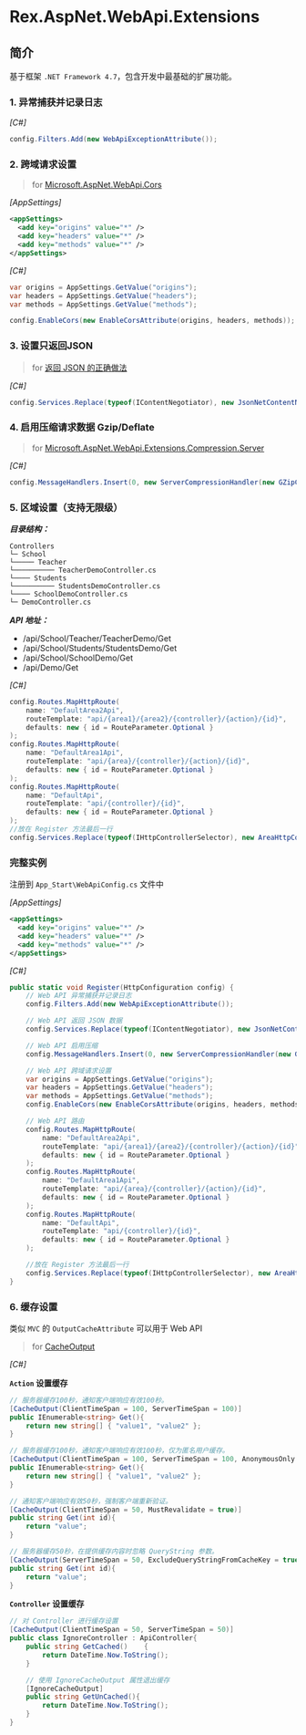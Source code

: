# Rex.AspNet.WebApi.Extensions

## 简介
基于框架 `.NET Framework 4.7`，包含开发中最基础的扩展功能。

### 1. 异常捕获并记录日志

*[C#]*

```csharp
config.Filters.Add(new WebApiExceptionAttribute());
```

### 2. 跨域请求设置
> for [Microsoft.AspNet.WebApi.Cors](https://www.nuget.org/packages/Microsoft.AspNet.WebApi.Cors "Microsoft.AspNet.WebApi.Cors")

*[AppSettings]*

```xml
<appSettings>
  <add key="origins" value="*" />
  <add key="headers" value="*" />
  <add key="methods" value="*" />
</appSettings>
```

*[C#]*

```csharp
var origins = AppSettings.GetValue("origins");
var headers = AppSettings.GetValue("headers");
var methods = AppSettings.GetValue("methods");

config.EnableCors(new EnableCorsAttribute(origins, headers, methods));
```

### 3. 设置只返回JSON

> for [返回 JSON 的正确做法](https://www.strathweb.com/2013/06/supporting-only-json-in-asp-net-web-api-the-right-way/ "返回 JSON 的正确做法")

*[C#]*

```csharp
config.Services.Replace(typeof(IContentNegotiator), new JsonNetContentNegotiator());
```

### 4. 启用压缩请求数据 Gzip/Deflate
> for [Microsoft.AspNet.WebApi.Extensions.Compression.Server](https://www.nuget.org/packages/Microsoft.AspNet.WebApi.Extensions.Compression.Server "Microsoft.AspNet.WebApi.Extensions.Compression.Server")

*[C#]*

```csharp
config.MessageHandlers.Insert(0, new ServerCompressionHandler(new GZipCompressor(), new DeflateCompressor()));
```

### 5. 区域设置（支持无限级）

***目录结构：***

```
Controllers
└─ School
└───── Teacher
└────────── TeacherDemoController.cs
└──── Students
└────────── StudentsDemoController.cs
└──── SchoolDemoController.cs
└─ DemoController.cs
```

***API 地址：***

- /api/School/Teacher/TeacherDemo/Get
- /api/School/Students/StudentsDemo/Get
- /api/School/SchoolDemo/Get
- /api/Demo/Get

*[C#]*

```csharp
config.Routes.MapHttpRoute(
    name: "DefaultArea2Api",
    routeTemplate: "api/{area1}/{area2}/{controller}/{action}/{id}",
    defaults: new { id = RouteParameter.Optional }
);
config.Routes.MapHttpRoute(
    name: "DefaultArea1Api",
    routeTemplate: "api/{area}/{controller}/{action}/{id}",
    defaults: new { id = RouteParameter.Optional }
);
config.Routes.MapHttpRoute(
    name: "DefaultApi",
    routeTemplate: "api/{controller}/{id}",
    defaults: new { id = RouteParameter.Optional }
);
//放在 Register 方法最后一行
config.Services.Replace(typeof(IHttpControllerSelector), new AreaHttpControllerSelector(config));
```

### 完整实例

注册到 `App_Start\WebApiConfig.cs` 文件中

*[AppSettings]*

```xml
<appSettings>
  <add key="origins" value="*" />
  <add key="headers" value="*" />
  <add key="methods" value="*" />
</appSettings>
```

*[C#]*

```csharp
public static void Register(HttpConfiguration config) {
    // Web API 异常捕获并记录日志
    config.Filters.Add(new WebApiExceptionAttribute());

    // Web API 返回 JSON 数据
    config.Services.Replace(typeof(IContentNegotiator), new JsonNetContentNegotiator());

    // Web API 启用压缩
    config.MessageHandlers.Insert(0, new ServerCompressionHandler(new GZipCompressor(), new DeflateCompressor()));

    // Web API 跨域请求设置
    var origins = AppSettings.GetValue("origins");
    var headers = AppSettings.GetValue("headers");
    var methods = AppSettings.GetValue("methods");
    config.EnableCors(new EnableCorsAttribute(origins, headers, methods));

    // Web API 路由
    config.Routes.MapHttpRoute(
        name: "DefaultArea2Api",
        routeTemplate: "api/{area1}/{area2}/{controller}/{action}/{id}",
        defaults: new { id = RouteParameter.Optional }
    );
    config.Routes.MapHttpRoute(
        name: "DefaultArea1Api",
        routeTemplate: "api/{area}/{controller}/{action}/{id}",
        defaults: new { id = RouteParameter.Optional }
    );
    config.Routes.MapHttpRoute(
        name: "DefaultApi",
        routeTemplate: "api/{controller}/{id}",
        defaults: new { id = RouteParameter.Optional }
    );

    //放在 Register 方法最后一行
    config.Services.Replace(typeof(IHttpControllerSelector), new AreaHttpControllerSelector(config));
}
```

### 6. 缓存设置
类似 `MVC` 的 `OutputCacheAttribute` 可以用于 Web API
> for [CacheOutput](https://www.nuget.org/packages/Strathweb.CacheOutput.WebApi2/ "CacheOutput")

*[C#]*

**`Action` 设置缓存**

```csharp
// 服务器缓存100秒，通知客户端响应有效100秒。
[CacheOutput(ClientTimeSpan = 100, ServerTimeSpan = 100)]
public IEnumerable<string> Get(){
    return new string[] { "value1", "value2" };
}

// 服务器缓存100秒，通知客户端响应有效100秒，仅为匿名用户缓存。
[CacheOutput(ClientTimeSpan = 100, ServerTimeSpan = 100, AnonymousOnly = true)]
public IEnumerable<string> Get(){
    return new string[] { "value1", "value2" };
}

// 通知客户端响应有效50秒，强制客户端重新验证。
[CacheOutput(ClientTimeSpan = 50, MustRevalidate = true)]
public string Get(int id){
    return "value";
}

// 服务器缓存50秒，在提供缓存内容时忽略 QueryString 参数。
[CacheOutput(ServerTimeSpan = 50, ExcludeQueryStringFromCacheKey = true)]
public string Get(int id){
    return "value";
}
```

**`Controller` 设置缓存**

```csharp
// 对 Controller 进行缓存设置
[CacheOutput(ClientTimeSpan = 50, ServerTimeSpan = 50)]
public class IgnoreController : ApiController{
    public string GetCached()    {
        return DateTime.Now.ToString();
    }

    // 使用 IgnoreCacheOutput 属性退出缓存
    [IgnoreCacheOutput]
    public string GetUnCached(){
        return DateTime.Now.ToString();
    }
}
```
